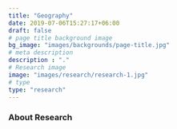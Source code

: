 ```yaml
---
title: "Geography"
date: 2019-07-06T15:27:17+06:00
draft: false
# page title background image
bg_image: "images/backgrounds/page-title.jpg"
# meta description
description : "."
# Research image
image: "images/research/research-1.jpg"
# type
type: "research"
---
```


### About Research
